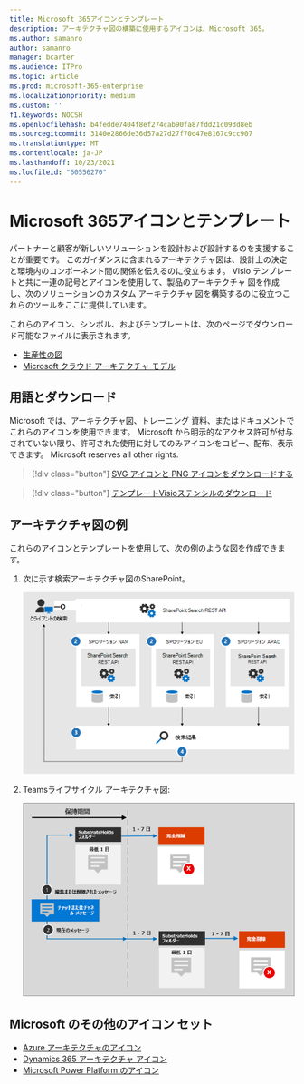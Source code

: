 ```yaml
---
title: Microsoft 365アイコンとテンプレート
description: アーキテクチャ図の構築に使用するアイコンは、Microsoft 365。
ms.author: samanro
author: samanro
manager: bcarter
ms.audience: ITPro
ms.topic: article
ms.prod: microsoft-365-enterprise
ms.localizationpriority: medium
ms.custom: ''
f1.keywords: NOCSH
ms.openlocfilehash: b4fedde7404f8ef274cab90fa87fdd21c093d8eb
ms.sourcegitcommit: 3140e2866de36d57a27d27f70d47e8167c9cc907
ms.translationtype: MT
ms.contentlocale: ja-JP
ms.lasthandoff: 10/23/2021
ms.locfileid: "60556270"
---
```

# <a name="microsoft-365-architecture-icons-and-templates"></a>Microsoft 365アイコンとテンプレート

パートナーと顧客が新しいソリューションを設計および設計するのを支援することが重要です。 このガイダンスに含まれるアーキテクチャ図は、設計上の決定と環境内のコンポーネント間の関係を伝えるのに役立ちます。 Visio テンプレートと共に一連の記号とアイコンを使用して、製品のアーキテクチャ 図を作成し、次のソリューションのカスタム アーキテクチャ 図を構築するのに役立つこれらのツールをここに提供しています。

これらのアイコン、シンボル、およびテンプレートは、次のページでダウンロード可能なファイルに表示されます。

- [生産性の図](productivity-illustrations.md)
- [Microsoft クラウド アーキテクチャ モデル](cloud-architecture-models.md)

## <a name="terms-and-download"></a>用語とダウンロード

Microsoft では、アーキテクチャ図、トレーニング 資料、またはドキュメントでこれらのアイコンを使用できます。 Microsoft から明示的なアクセス許可が付与されていない限り、許可された使用に対してのみアイコンをコピー、配布、表示できます。 Microsoft reserves all other rights.


 > [!div class="button"]
 > [SVG アイコンと PNG アイコンをダウンロードする](https://go.microsoft.com/fwlink/?linkid=869455)

 > [!div class="button"]
 > [テンプレートVisioステンシルのダウンロード](https://go.microsoft.com/fwlink/?linkid=2056186)

## <a name="example-architecture-diagrams"></a>アーキテクチャ図の例

これらのアイコンとテンプレートを使用して、次の例のような図を作成できます。

1. 次に示す検索アーキテクチャ図のSharePoint。

    ![ユーザーの検索アーキテクチャのSharePoint。](../media/configure-search-for-multi-geo-image1-1.png)

2. Teamsライフサイクル アーキテクチャ図:

    ![Teams保持ライフサイクル。](../media/TeamsRetentionLifecycle.png)

## <a name="more-icon-sets-from-microsoft"></a>Microsoft のその他のアイコン セット

- [Azure アーキテクチャのアイコン](/azure/architecture/icons/)
- [Dynamics 365 アーキテクチャ アイコン](/dynamics365/get-started/icons)
- [Microsoft Power Platform のアイコン](/power-platform/guidance/icons)